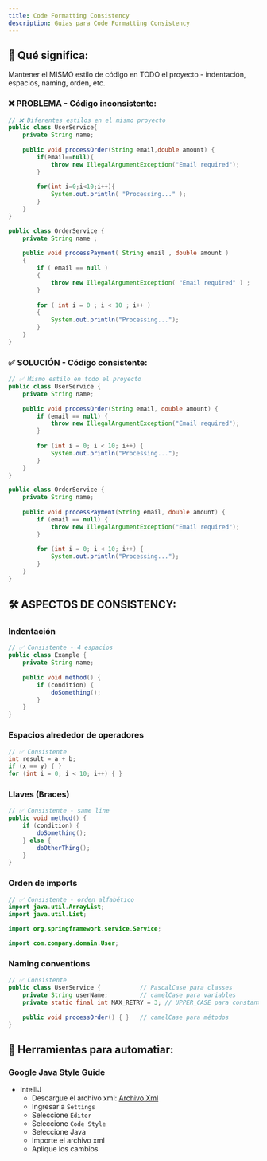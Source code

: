 ```yaml
---
title: Code Formatting Consistency
description: Guias para Code Formatting Consistency
---
```


## 🎯 Qué significa:
Mantener el MISMO estilo de código en TODO el proyecto - indentación, espacios, naming, orden, etc.

### ❌ PROBLEMA - Código inconsistente:
```java
// ❌ Diferentes estilos en el mismo proyecto
public class UserService{
    private String name;
    
    public void processOrder(String email,double amount) {
        if(email==null){
            throw new IllegalArgumentException("Email required");
        }
        
        for(int i=0;i<10;i++){
            System.out.println( "Processing..." );
        }
    }
}

public class OrderService {
    private String name ;
    
    public void processPayment( String email , double amount )
    {
        if ( email == null )
        {
            throw new IllegalArgumentException( "Email required" ) ;
        }
        
        for ( int i = 0 ; i < 10 ; i++ )
        {
            System.out.println("Processing...");
        }
    }
}
```
### ✅ SOLUCIÓN - Código consistente:
```java
// ✅ Mismo estilo en todo el proyecto
public class UserService {
    private String name;
    
    public void processOrder(String email, double amount) {
        if (email == null) {
            throw new IllegalArgumentException("Email required");
        }
        
        for (int i = 0; i < 10; i++) {
            System.out.println("Processing...");
        }
    }
}

public class OrderService {
    private String name;
    
    public void processPayment(String email, double amount) {
        if (email == null) {
            throw new IllegalArgumentException("Email required");
        }
        
        for (int i = 0; i < 10; i++) {
            System.out.println("Processing...");
        }
    }
}
```
## 🛠️ ASPECTOS DE CONSISTENCY:
### Indentación
```java
// ✅ Consistente - 4 espacios
public class Example {
    private String name;
    
    public void method() {
        if (condition) {
            doSomething();
        }
    }
}
```

### Espacios alrededor de operadores
```java
// ✅ Consistente
int result = a + b;
if (x == y) { }
for (int i = 0; i < 10; i++) { }
```

### Llaves (Braces)
```java
// ✅ Consistente - same line
public void method() {
    if (condition) {
        doSomething();
    } else {
        doOtherThing();
    }
}
```

### Orden de imports
```java
// ✅ Consistente - orden alfabético
import java.util.ArrayList;
import java.util.List;

import org.springframework.service.Service;

import com.company.domain.User;
```

### Naming conventions
```java
// ✅ Consistente
public class UserService {           // PascalCase para classes
    private String userName;         // camelCase para variables
    private static final int MAX_RETRY = 3; // UPPER_CASE para constantes
    
    public void processOrder() { }   // camelCase para métodos
}
```

## 🔧 Herramientas para automatiar:
### Google Java Style Guide
- IntelliJ
    - Descargue el archivo xml: [Archivo Xml](https://google.github.io/styleguide/intellij-java-google-style.xml)
    - Ingresar a `Settings`
    - Seleccione `Editor`
    - Seleccione `Code Style`
    - Seleccione Java
    - Importe el archivo xml
    - Aplique los cambios